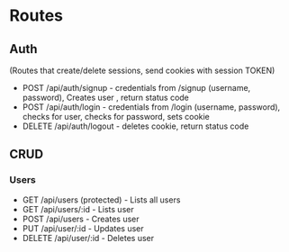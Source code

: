 # Routes

## Auth

(Routes that create/delete sessions, send cookies with session TOKEN)
- POST /api/auth/signup - credentials from /signup (username, password), Creates user , return status code
- POST /api/auth/login - credentials from /login (username, password), checks for user, checks for password, sets cookie
- DELETE /api/auth/logout - deletes cookie, return status code

## CRUD

### Users

- GET /api/users (protected) - Lists all users
- GET /api/users/:id - Lists user
- POST /api/users - Creates user
- PUT /api/user/:id - Updates user
- DELETE /api/user/:id - Deletes user
